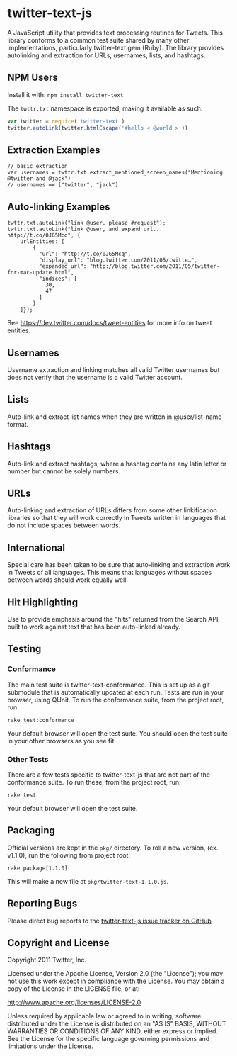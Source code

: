 # twitter-text-js

A JavaScript utility that provides text processing routines for Tweets.  This library conforms to a common test suite shared by many other implementations, particularly twitter-text.gem (Ruby).  The library provides autolinking and extraction for URLs, usernames, lists, and hashtags.

## NPM Users

Install it with: `npm install twitter-text`

The `twttr.txt` namespace is exported, making it available as such:

``` js
var twitter = require('twitter-text')
twitter.autoLink(twitter.htmlEscape('#hello < @world >'))
```

## Extraction Examples

    // basic extraction
    var usernames = twttr.txt.extract_mentioned_screen_names("Mentioning @twitter and @jack")
    // usernames == ["twitter", "jack"]

## Auto-linking Examples

    twttr.txt.autoLink("link @user, please #request");
    twttr.txt.autoLink("link @user, and expand url... http://t.co/0JG5Mcq", { 
        urlEntities: [
            {
              "url": "http://t.co/0JG5Mcq",
              "display_url": "blog.twitter.com/2011/05/twitte…",
              "expanded_url": "http://blog.twitter.com/2011/05/twitter-for-mac-update.html",
              "indices": [
                30,
                47
              ]
            }
        ]});

See https://dev.twitter.com/docs/tweet-entities for more info on tweet entities.
    

## Usernames

Username extraction and linking matches all valid Twitter usernames but does
not verify that the username is a valid Twitter account.

## Lists

Auto-link and extract list names when they are written in @user/list-name
format.

## Hashtags

Auto-link and extract hashtags, where a hashtag contains any latin letter or
number but cannot be solely numbers.

## URLs

Auto-linking and extraction of URLs differs from some other linkification libraries so that they
will work correctly in Tweets written in languages that do not include spaces
between words.

## International

Special care has been taken to be sure that auto-linking and extraction work
in Tweets of all languages. This means that languages without spaces between
words should work equally well.

## Hit Highlighting

Use to provide emphasis around the "hits" returned from the Search API, built
to work against text that has been auto-linked already.

## Testing

### Conformance

The main test suite is twitter-text-conformance.  This is set up as a git submodule that is automatically updated at each run.  Tests are run in your browser, using QUnit.  To run the conformance suite, from the project root, run:

    rake test:conformance

Your default browser will open the test suite.  You should open the test suite in your other browsers as you see fit.

### Other Tests

There are a few tests specific to twitter-text-js that are not part of the conformance suite.  To run these, from the project root, run:

    rake test

Your default browser will open the test suite.

## Packaging

Official versions are kept in the `pkg/` directory.  To roll a new version, (ex. v1.1.0), run the following from project root:

    rake package[1.1.0]

This will make a new file at `pkg/twitter-text-1.1.0.js`.

## Reporting Bugs

Please direct bug reports to the [twitter-text-js issue tracker on GitHub](http://github.com/bcherry/twitter-text-js/issues)

## Copyright and License

Copyright 2011 Twitter, Inc.

Licensed under the Apache License, Version 2.0 (the "License");
you may not use this work except in compliance with the License.
You may obtain a copy of the License in the LICENSE file, or at:

http://www.apache.org/licenses/LICENSE-2.0

Unless required by applicable law or agreed to in writing, software
distributed under the License is distributed on an "AS IS" BASIS,
WITHOUT WARRANTIES OR CONDITIONS OF ANY KIND, either express or implied.
See the License for the specific language governing permissions and
limitations under the License.